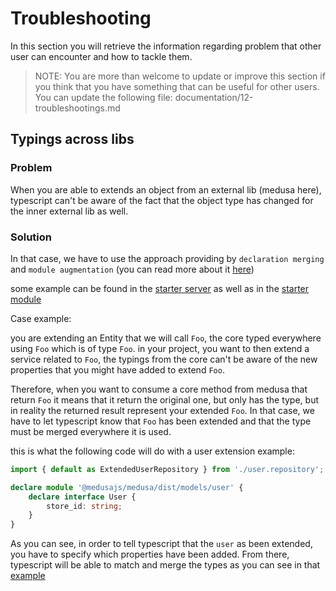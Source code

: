 # Troubleshooting

In this section you will retrieve the information regarding problem that other user can encounter and how to tackle them.

> NOTE: You are more than welcome to update or improve this section if you think that you have something that
> can be useful for other users.
> You can update the following file: documentation/12-troubleshootings.md

## Typings across libs

### Problem

When you are able to extends an object from an external lib (medusa here), typescript can't be aware of the fact that the object
type has changed for the inner external lib as well.

### Solution

In that case, we have to use the approach providing by `declaration merging` and `module augmentation` (you can read more about
it [here](https://www.typescriptlang.org/docs/handbook/declaration-merging.html))

some example can be found in the [starter server](https://github.com/adrien2p/medusa-extender/blob/main/starters/server/src/modules/user/index.d.ts) as well
as in the [starter module](https://github.com/adrien2p/medusa-extender/blob/main/starters/plugin-module/src/modules/user/index.d.ts)

Case example: 

you are extending an Entity that we will call `Foo`, the core typed everywhere using `Foo` which is of type `Foo`.
in your project, you want to then extend a service related to `Foo`, the typings from the core can't be aware of the new 
properties that you might have added to extend `Foo`.

Therefore, when you want to consume a core method from medusa that return `Foo`
it means that it return the original one, but only has the type, but in reality the returned result represent your extended `Foo`.
In that case, we have to let typescript know that `Foo` has been extended and that the type must be merged everywhere it is used.

this is what the following code will do with a user extension example:

```ts
import { default as ExtendedUserRepository } from './user.repository';

declare module '@medusajs/medusa/dist/models/user' {
    declare interface User {
        store_id: string;
    }
}
```

As you can see, in order to tell typescript that the `user` as been extended, you have to specify which properties have been added.
From there, typescript will be able to match and merge the types as you can see in that [example](https://github.com/adrien2p/medusa-extender/blob/main/starters/plugin-module/src/modules/user/user.service.ts)